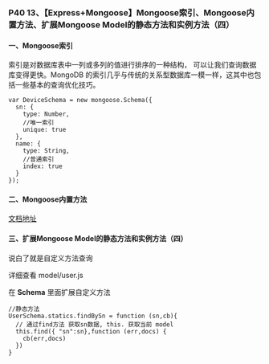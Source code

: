### P40 13、【Express+Mongoose】Mongoose索引、Mongoose内置方法、扩展Mongoose Model的静态方法和实例方法（四）

#### 一、Mongoose索引
索引是对数据库表中一列或多列的值进行排序的一种结构， 可以让我们查询数据库变得更快。MongoDB 的索引几乎与传统的关系型数据库一模一样，这其中也包括一些基本的查询优化技巧。

```
var DeviceSchema = new mongoose.Schema({
  sn: {
    type: Number,
    //唯一索引
    unique: true
  },
  name: {
    type: String,
    //普通索引
    index: true
  }
});
```

#### 二、Mongoose内置方法
[文档地址](http://www.mongoosejs.net/docs/queries.html)

#### 三、扩展Mongoose Model的静态方法和实例方法（四）
说白了就是自定义方法查询

详细查看 model/user.js

在 **Schema** 里面扩展自定义方法
```
//静态方法
UserSchema.statics.findBySn = function (sn,cb){
  // 通过find方法 获取sn数据, this. 获取当前 model
  this.find({ "sn":sn},function (err,docs) {
    cb(err,docs)
  })
}
```